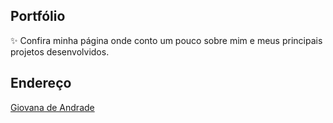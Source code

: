 ## Portfólio
✨ Confira minha página onde conto um pouco sobre mim e meus principais projetos desenvolvidos. 

## Endereço
[Giovana de Andrade](https://giovanaandrade.github.io/)
